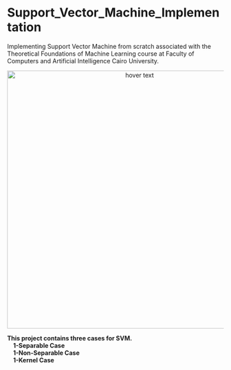 # Support_Vector_Machine_Implementation
Implementing Support Vector Machine from scratch associated with the Theoretical Foundations of Machine Learning course at Faculty of Computers and Artificial Intelligence Cairo University.
<p align="center">
  <img src="https://user-images.githubusercontent.com/102432512/215268004-04230f00-0cd3-4935-8e0a-67084e27f333.jpg" width="600" title="hover text">
</p>
<strong>This project contains three cases for SVM.<strong/><br/>
&emsp;1-Separable Case<br/>
&emsp;1-Non-Separable Case<br/>
&emsp;1-Kernel Case<br/>



